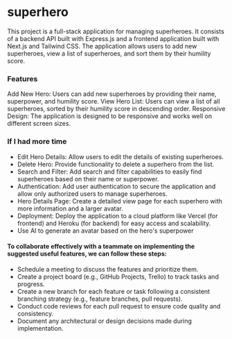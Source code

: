 # superhero

This project is a full-stack application for managing superheroes. It consists of a backend API built with Express.js and a frontend application built with Next.js and Tailwind CSS. The application allows users to add new superheroes, view a list of superheroes, and sort them by their humility score.

### Features

Add New Hero: Users can add new superheroes by providing their name, superpower, and humility score.
View Hero List: Users can view a list of all superheroes, sorted by their humility score in descending order.
Responsive Design: The application is designed to be responsive and works well on different screen sizes.

### If I had more time

* Edit Hero Details: Allow users to edit the details of existing superheroes.
* Delete Hero: Provide functionality to delete a superhero from the list.
* Search and Filter: Add search and filter capabilities to easily find superheroes based on their name or superpower.
* Authentication: Add user authentication to secure the application and allow only authorized users to manage superheroes.
* Hero Details Page: Create a detailed view page for each superhero with more information and a larger avatar.
* Deployment: Deploy the application to a cloud platform like Vercel (for frontend) and Heroku (for backend) for easy access and scalability.
* Use AI to generate an avatar based on the hero's superpower

#### To collaborate effectively with a teammate on implementing the suggested useful features, we can follow these steps:

* Schedule a meeting to discuss the features and prioritize them.
* Create a project board (e.g., GitHub Projects, Trello) to track tasks and progress.
* Create a new branch for each feature or task following a consistent branching strategy (e.g., feature branches, pull requests).
* Conduct code reviews for each pull request to ensure code quality and consistency.
* Document any architectural or design decisions made during implementation.
